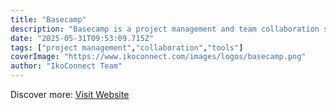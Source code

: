 ```yaml
---
title: "Basecamp"
description: "Basecamp is a project management and team collaboration software that helps teams stay organized and focused."
date: "2025-05-31T09:53:09.715Z"
tags: ["project management","collaboration","tools"]
coverImage: "https://www.ikoconnect.com/images/logos/basecamp.png"
author: "IkoConnect Team"
---
```


Discover more: [Visit Website](https://basecamp.com/)
